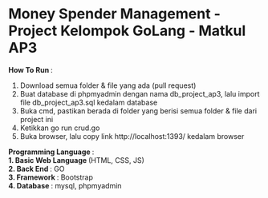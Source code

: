 # Money Spender Management - Project Kelompok GoLang - Matkul AP3

<b>How To Run </b>:
1. Download semua folder & file yang ada (pull request)
2. Buat database di phpmyadmin dengan nama db_project_ap3, lalu import file db_project_ap3.sql kedalam database
3. Buka cmd, pastikan berada di folder yang berisi semua folder & file dari project ini
4. Ketikkan go run crud.go
5. Buka browser, lalu copy link http://localhost:1393/ kedalam browser

<b>Programming Language </b>: <br>
<b>1. Basic Web Language </b>(HTML, CSS, JS) <br>
<b>2. Back End </b>: GO <br>
<b>3. Framework </b>: Bootstrap <br>
<b>4. Database </b>: mysql, phpmyadmin
